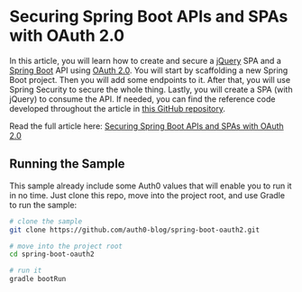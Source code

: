 # Securing Spring Boot APIs and SPAs with OAuth 2.0

In this article, you will learn how to create and secure a [jQuery](https://jquery.com/) SPA and a [Spring Boot](https://spring.io/projects/spring-boot) API using [OAuth 2.0](https://oauth.net/2/). You will start by scaffolding a new Spring Boot project. Then you will add some endpoints to it. After that, you will use Spring Security to secure the whole thing. Lastly, you will create a SPA (with jQuery) to consume the API. If needed, you can find the reference code developed throughout the article in [this GitHub repository](https://github.com/auth0-blog/spring-boot-oauth2).

Read the full article here: [Securing Spring Boot APIs and SPAs with OAuth 2.0](https://auth0.com/blog/securing-spring-boot-apis-and-spas-with-oauth2/)

## Running the Sample

This sample already include some Auth0 values that will enable you to run it in no time. Just clone this repo, move into the project root, and use Gradle to run the sample:

```bash
# clone the sample
git clone https://github.com/auth0-blog/spring-boot-oauth2.git

# move into the project root
cd spring-boot-oauth2

# run it
gradle bootRun
```
